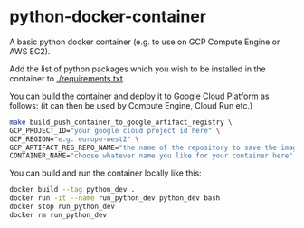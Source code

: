 # python-docker-container

A basic python docker container (e.g. to use on GCP Compute Engine or AWS EC2).

Add the list of python packages which you wish to be installed in the container to [./requirements.txt](./requirements.txt).

You can build the container and deploy it to Google Cloud Platform as follows: 
(it can then be used by Compute Engine, Cloud Run etc.)

```bash
make build_push_container_to_google_artifact_registry \
GCP_PROJECT_ID="your google cloud project id here" \
GCP_REGION="e.g. europe-west2" \
GCP_ARTIFACT_REG_REPO_NAME="the name of the repository to save the image to on google cloud artifact registry" \
CONTAINER_NAME="choose whatever name you like for your container here"
```

You can build and run the container locally like this:

```bash
docker build --tag python_dev .
docker run -it --name run_python_dev python_dev bash
docker stop run_python_dev
docker rm run_python_dev
```
